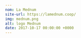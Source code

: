 ```yaml
---
nom: La Mednum
site-url: https://lamednum.coop/
img: mednum.png
alt: logo Mednum
date: 2017-10-17 00:00:00 +0000
---
```


